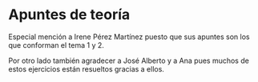 # **Apuntes de teoría**

Especial mención a Irene Pérez Martínez puesto que sus apuntes son los que conforman el tema 1 y 2. 

Por otro lado también agradecer a José Alberto y a Ana pues muchos de estos ejercicios están resueltos gracias a ellos.